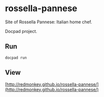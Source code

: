 rossella-pannese
================

Site of Rossella Pannese: Italian home chef.

Docpad project.

## Run

	docpad run

## View

[http://redmonkey.github.io/rossella-pannese/](http://redmonkey.github.io/rossella-pannese/)
